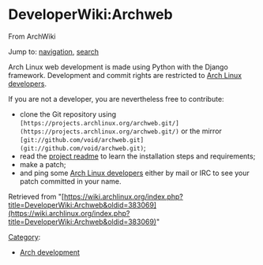 # DeveloperWiki:Archweb

From ArchWiki

Jump to: [navigation](#column-one), [search](#searchInput)

Arch Linux web development is made using Python with the Django framework. Development and commit rights are restricted to [Arch Linux developers](https://www.archlinux.org/people/developers/).

If you are not a developer, you are nevertheless free to contribute:

*   clone the Git repository using `[https://projects.archlinux.org/archweb.git/](https://projects.archlinux.org/archweb.git/)` or the mirror `[git://github.com/void/archweb.git](git://github.com/void/archweb.git)`;
*   read the [project readme](https://projects.archlinux.org/archweb.git/tree/README.md) to learn the installation steps and requirements;
*   make a patch;
*   and ping some [Arch Linux developers](https://www.archlinux.org/people/developers/) either by mail or IRC to see your patch committed in your name.

Retrieved from "[https://wiki.archlinux.org/index.php?title=DeveloperWiki:Archweb&oldid=383069](https://wiki.archlinux.org/index.php?title=DeveloperWiki:Archweb&oldid=383069)"

[Category](/index.php/Special:Categories "Special:Categories"):

*   [Arch development](/index.php/Category:Arch_development "Category:Arch development")